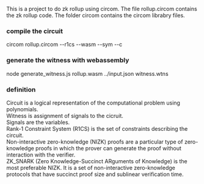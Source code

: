 This is a project to do zk rollup using circom. The file rollup.circom contains the zk rollup code. The folder circom contains the circom librabry files.

### compile the circuit
circom rollup.circom --r1cs --wasm --sym --c

### generate the witness with webassembly
node generate_witness.js rollup.wasm ../input.json witness.wtns

### definition
Circuit is a logical representation of the computational problem using polynomials.  
Witness is assignment of signals to the cicruit.  
Signals are the variables.  
Rank-1 Constraint System (R1CS) is the set of constraints describing the circuit.  
Non-interactive zero-knowledge (NIZK) proofs are a particular type of zero-knowledge proofs in which the prover can generate the proof without interaction with the verifier.  
ZK_SNARK (Zero Knowledge-Succinct ARguments of Knowledge) is the most preferable NIZK. It is a set of non-interactive zero-knowledge protocols that have succinct proof size and sublinear verification time.  

  